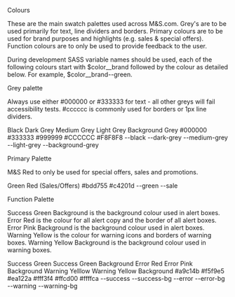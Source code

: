 Colours

These are the main swatch palettes used across M&S.com. Grey's are to be used primarily for text, line dividers and borders. Primary colours are to be used for brand purposes and highlights (e.g. sales & special offers). Function colours are to only be used to provide feedback to the user.

During development SASS variable names should be used, each of the following colours start with $color__brand followed by the colour as detailed below. For example, $color__brand--green.

Grey palette

Always use either #000000 or #333333 for text - all other greys will fail accessibility tests. #cccccc is commonly used for borders or 1px line dividers.

Black             Dark Grey           Medium Grey             Light Grey            Background Grey
#000000           #333333             #999999                 #CCCCCC               #F8F8F8
--black           --dark-grey         --medium-grey           --light-grey          --background-grey


Primary Palette

M&S Red to only be used for special offers, sales and promotions.

Green             Red (Sales/Offers)
#bdd755           #c4201d
--green           --sale


Function Palette

Success Green Background is the background colour used in alert boxes. Error Red is the colour for all alert copy and the border of all alert boxes. Error Pink Background is the background colour used in alert boxes. Warning Yellow is the colour for warning icons and borders of warning boxes. Warning Yellow Background is the background colour used in warning boxes.

Success Green   Success Green Background  Error Red  Error Pink Background  Warning Yelllow  Warning Yellow Background
#a9c14b         #f5f9e5                   #ea122a    #fff3f4                #ffcd00          #ffffca
--success       --success-bg              --error    --error-bg             --warning        --warning-bg

